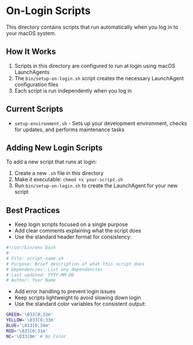 # On-Login Scripts

This directory contains scripts that run automatically when you log in to your macOS system.

## How It Works

1. Scripts in this directory are configured to run at login using macOS LaunchAgents
2. The `bin/setup-on-login.sh` script creates the necessary LaunchAgent configuration files
3. Each script is run independently when you log in

## Current Scripts

- `setup-environment.sh` - Sets up your development environment, checks for updates, and performs maintenance tasks

## Adding New Login Scripts

To add a new script that runs at login:

1. Create a new `.sh` file in this directory
2. Make it executable: `chmod +x your-script.sh`
3. Run `bin/setup-on-login.sh` to create the LaunchAgent for your new script

## Best Practices

- Keep login scripts focused on a single purpose
- Add clear comments explaining what the script does
- Use the standard header format for consistency:

```bash
#!/usr/bin/env bash
#
# File: script-name.sh
# Purpose: Brief description of what this script does
# Dependencies: List any dependencies
# Last updated: YYYY-MM-DD
# Author: Your Name
```

- Add error handling to prevent login issues
- Keep scripts lightweight to avoid slowing down login
- Use the standard color variables for consistent output:

```bash
GREEN='\033[0;32m'
YELLOW='\033[0;33m'
BLUE='\033[0;34m'
RED='\033[0;31m'
NC='\033[0m' # No Color
``` 